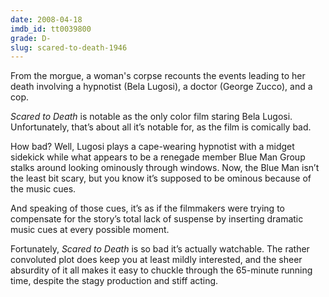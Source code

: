 ```yaml
---
date: 2008-04-18
imdb_id: tt0039800
grade: D-
slug: scared-to-death-1946
---
```


From the morgue, a woman's corpse recounts the events leading to her death involving a hypnotist (Bela Lugosi), a doctor (George Zucco), and a cop.

_Scared to Death_ is notable as the only color film staring Bela Lugosi. Unfortunately, that’s about all it’s notable for, as the film is comically bad.

How bad? Well, Lugosi plays a cape-wearing hypnotist with a midget sidekick while what appears to be a renegade member Blue Man Group stalks around looking ominously through windows. Now, the Blue Man isn’t the least bit scary, but you know it’s supposed to be ominous because of the music cues.

And speaking of those cues, it’s as if the filmmakers were trying to compensate for the story’s total lack of suspense by inserting dramatic music cues at every possible moment.

Fortunately, _Scared to Death_ is so bad it’s actually watchable. The rather convoluted plot does keep you at least mildly interested, and the sheer absurdity of it all makes it easy to chuckle through the 65-minute running time, despite the stagy production and stiff acting.
